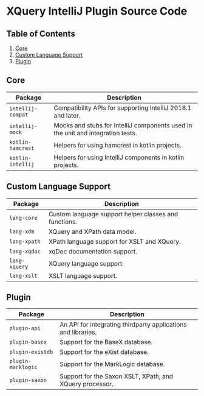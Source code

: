 # XQuery IntelliJ Plugin Source Code

## Table of Contents
1. [Core](#core)
1. [Custom Language Support](#custom-language-support)
1. [Plugin](#plugin)

## Core
| Package           | Description |
|-------------------|-------------|
| `intellij-compat` | Compatibility APIs for supporting IntelliJ 2018.1 and later. |
| `intellij-mock`   | Mocks and stubs for IntelliJ components used in the unit and integration tests. |
| `kotlin-hamcrest` | Helpers for using hamcrest in kotlin projects. |
| `kotlin-intellij` | Helpers for using IntelliJ components in kotlin projects. |

## Custom Language Support
| Package           | Description |
|-------------------|-------------|
| `lang-core`       | Custom language support helper classes and functions. |
| `lang-xdm`        | XQuery and XPath data model. |
| `lang-xpath`      | XPath language support for XSLT and XQuery. |
| `lang-xqdoc`      | xqDoc documentation support. |
| `lang-xquery`     | XQuery language support. |
| `lang-xslt`       | XSLT language support. |

## Plugin
| Package            | Description |
|--------------------|-------------|
| `plugin-api`       | An API for integrating thirdparty applications and libraries. |
| `plugin-basex`     | Support for the BaseX database. |
| `plugin-existdb`   | Support for the eXist database. |
| `plugin-marklogic` | Support for the MarkLogic database. |
| `plugin-saxon`     | Support for the Saxon XSLT, XPath, and XQuery processor. |
